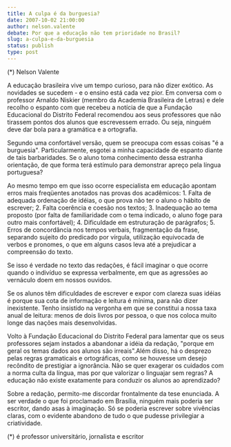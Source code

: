 ```yaml
---
title: A culpa é da burguesia?
date: 2007-10-02 21:00:00
author: nelson.valente
debate: Por que a educação não tem prioridade no Brasil?
slug: a-culpa-e-da-burguesia
status: publish 
type: post
---
```


  

 (\*) Nelson Valente  

  

  

 A educação brasileira vive um tempo curioso, para não dizer exótico. As novidades se sucedem - e o ensino está cada vez pior. Em conversa com o professor Arnaldo Niskier (membro da Academia Brasileira de Letras) e dele recolho o espanto com que recebeu a notícia de que a Fundação Educacional do Distrito Federal recomendou aos seus professores que não tirassem pontos dos alunos que escrevessem errado. Ou seja, ninguém deve dar bola para a gramática e a ortografia.  

 Segundo uma confortável versão, quem se preocupa com essas coisas "é a burguesia". Particularmente, esgotei a minha capacidade de espanto diante de tais barbaridades. Se o aluno toma conhecimento dessa estranha orientação, de que forma terá estímulo para demonstrar apreço pela língua portuguesa?  

 Ao mesmo tempo em que isso ocorre especialista em educação apontam erros mais freqüentes anotados nas provas dos acadêmicos: 1. Falta de adequada ordenação de idéias, o que prova não ter o aluno o hábito de escrever; 2. Falta coerência e coesão nos textos; 3. Inadequação ao tema proposto (por falta de familiaridade com o tema indicado, o aluno foge para outro mais confortável); 4. Dificuldade em estruturação de parágrafos; 5. Erros de concordância nos tempos verbais, fragmentação da frase, separando sujeito do predicado por vírgula, utilização equivocada de verbos e pronomes, o que em alguns casos leva até a prejudicar a compreensão do texto.  

 Se isso é verdade no texto das redações, é fácil imaginar o que ocorre quando o indivíduo se expressa verbalmente, em que as agressões ao vernáculo doem em nossos ouvidos.  

 Se os alunos têm dificuldades de escrever e expor com clareza suas idéias é porque sua cota de informação e leitura é mínima, para não dizer inexistente. Tenho insistido na vergonha em que se constitui a nossa taxa anual de leitura: menos de dois livros por pessoa, o que nos coloca muito longe das nações mais desenvolvidas.  

 Volto à Fundação Educacional do Distrito Federal para lamentar que os seus professores sejam instados a abandonar a idéia da redação, "porque em geral os temas dados aos alunos são irreais".Além disso, há o desprezo pelas regras gramaticais e ortográficas, como se houvesse um desejo recôndito de prestigiar a ignorância. Não se quer exagerar os cuidados com a norma culta da língua, mas por que valorizar o linguajar sem regras? A educação não existe exatamente para conduzir os alunos ao aprendizado?  

 Sobre a redação, permito-me discordar frontalmente da tese enunciada. A ser verdade o que foi proclamado em Brasília, ninguém mais poderia ser escritor, dando asas à imaginação. Só se poderia escrever sobre vivências claras, com o evidente abandono de tudo o que pudesse privilegiar a criatividade.  

  

(\*) é professor universitário, jornalista e escritor   

